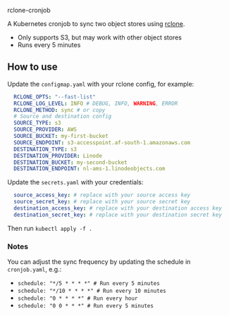  rclone-cronjob

A Kubernetes cronjob to sync two object stores using [rclone](http://rclone.org).

- Only supports S3, but may work with other object stores
- Runs every 5 minutes

## How to use

Update the `configmap.yaml` with your rclone config, for example:

```yaml
  RCLONE_OPTS: "--fast-list"
  RCLONE_LOG_LEVEL: INFO # DEBUG, INFO, WARNING, ERROR
  RCLONE_METHOD: sync # or copy
  # Source and destination config
  SOURCE_TYPE: s3
  SOURCE_PROVIDER: AWS
  SOURCE_BUCKET: my-first-bucket
  SOURCE_ENDPOINT: s3-accesspoint.af-south-1.amazonaws.com
  DESTINATION_TYPE: s3
  DESTINATION_PROVIDER: Linode
  DESTINATION_BUCKET: my-second-bucket
  DESTINATION_ENDPOINT: nl-ams-1.linodeobjects.com
```

Update the `secrets.yaml` with your credentials:

```yaml
  source_access_key: # replace with your source access key
  source_secret_key: # replace with your source secret key
  destination_access_key: # replace with your destination access key
  destination_secret_key: # replace with your destination secret key
```

Then run `kubectl apply -f .`

### Notes

You can adjust the sync frequency by updating the schedule in `cronjob.yaml`, e.g.:

- `schedule: "*/5 * * * *" # Run every 5 minutes`
- `schedule: "*/10 * * * *" # Run every 10 minutes`
- `schedule: "0 * * * *" # Run every hour`
- `schedule: "0 0 * * *" # Run every 5 minutes`
